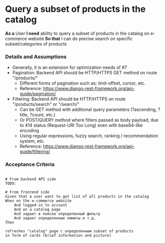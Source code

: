 # Query a subset of products in the catalog

**As a** User
**I need** ability to query a subset of products in the catalog on e-commerce website
**So that** I can do precise search on specific subset/categories of products

### Details and Assumptions
* Generally, it is an extension for optimization needs of #7
* Pagination: Backend API should be HTTP/HTTPS GET method on route "/products/"
    - Different forms of pagination such as: limit-offset, cursor, etc.
    - Reference: https://www.django-rest-framework.org/api-guide/pagination/
* Filtering: Backend API should be HTTP/HTTPS on route "/products/search" or "/search/"
    - Can be GET method with additional query parameters (?ascending, ?title, ?count, etc.)
    - Or POST/QUERY method where filters passed as body payload, due to 414 status (Request-URI Too Long) even with base64-like encoding
    - Using regular expressions, fuzzy search, ranking / recommendation system, etc.
    - Reference: https://www.django-rest-framework.org/api-guide/filtering/
### Acceptance Criteria  

```gherkin

# From backend API side
TODO:

# From frontend side
Given that a user want to get list of all products in the catalog
When on the e-commerce website
    And logged-in to account
    And on a catalog page
    And задает в поиске определенный фильтр
    And задает определенные лимиты и т.д.
Then 

refreshes "catalog" page с определенным subset of products
in form of cards (brief information and picture)
```
